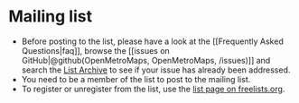 # Mailing list
* Before posting to the list, please have a look at the
  [[Frequently Asked Questions|faq]], browse the
  [[issues on GitHub|@github(OpenMetroMaps, OpenMetroMaps, /issues)]] and
  search the [List Archive](https://www.freelists.org/archive/openmetromaps/)
  to see if your issue has already been addressed.
* You need to be a member of the list to post to the mailing list.
* To register or unregister from the list, use the
  [list page on freelists.org](https://www.freelists.org/list/openmetromaps).